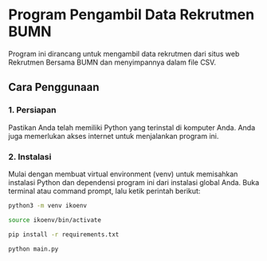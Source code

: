 # Program Pengambil Data Rekrutmen BUMN

Program ini dirancang untuk mengambil data rekrutmen dari situs web Rekrutmen Bersama BUMN dan menyimpannya dalam file CSV.

## Cara Penggunaan

### 1. Persiapan

Pastikan Anda telah memiliki Python yang terinstal di komputer Anda. Anda juga memerlukan akses internet untuk menjalankan program ini.

### 2. Instalasi

Mulai dengan membuat virtual environment (venv) untuk memisahkan instalasi Python dan dependensi program ini dari instalasi global Anda. Buka terminal atau command prompt, lalu ketik perintah berikut:

```bash
python3 -m venv ikoenv
```

```bash
source ikoenv/bin/activate
```
```bash
pip install -r requirements.txt
```

```bash
python main.py
```